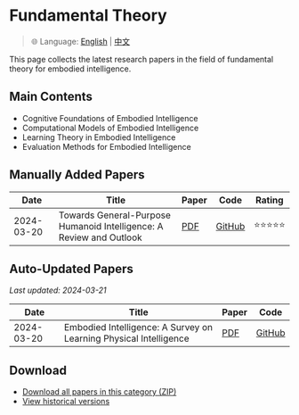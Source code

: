 # Fundamental Theory

> 🌐 Language: [English](fundamental-theory_en.md) | [中文](fundamental-theory.md)

This page collects the latest research papers in the field of fundamental theory for embodied intelligence.

## Main Contents

- Cognitive Foundations of Embodied Intelligence
- Computational Models of Embodied Intelligence
- Learning Theory in Embodied Intelligence
- Evaluation Methods for Embodied Intelligence

## Manually Added Papers

| Date | Title | Paper | Code | Rating |
|------|-------|-------|------|--------|
| 2024-03-20 | Towards General-Purpose Humanoid Intelligence: A Review and Outlook | [PDF](https://arxiv.org/abs/2403.13263) | [GitHub](https://github.com/OpenAI/humanoid-intelligence) | ⭐⭐⭐⭐⭐ |

## Auto-Updated Papers

*Last updated: 2024-03-21*

| Date | Title | Paper | Code |
|------|-------|-------|------|
| 2024-03-20 | Embodied Intelligence: A Survey on Learning Physical Intelligence | [PDF](https://arxiv.org/abs/2403.13264) | [GitHub](https://github.com/embodied-intelligence/survey) |

## Download

- [Download all papers in this category (ZIP)](https://github.com/GlimmerLab/Awesome-Embodied-AI/releases/download/latest/fundamental-theory-papers.zip)
- [View historical versions](https://github.com/GlimmerLab/Awesome-Embodied-AI/releases)